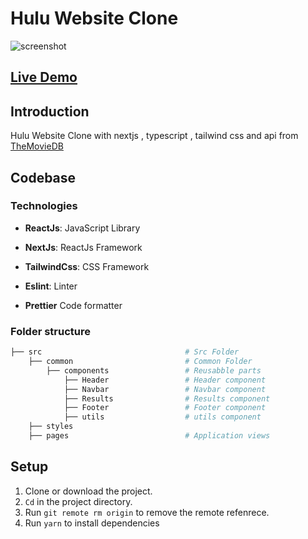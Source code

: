 # Hulu Website Clone

![screenshot ](https://user-images.githubusercontent.com/88515844/147764187-0ec35939-c8e5-48ee-9700-5aec522a037b.png)

## **[Live Demo](https://hulu-clone-with-typescript.vercel.app/)**

## Introduction

Hulu Website Clone with nextjs , typescript , tailwind css and api from
[TheMovieDB](https://themoviedb.org)

## Codebase

### Technologies

- **ReactJs**: JavaScript Library

- **NextJs**: ReactJs Framework

- **TailwindCss**: CSS Framework

- **Eslint**: Linter

- **Prettier** Code formatter

### Folder structure

```sh
├── src                                # Src Folder
    ├── common                         # Common Folder
        ├── components                 # Reusabble parts
            ├── Header                 # Header component
            ├── Navbar                 # Navbar component
            ├── Results                # Results component
            ├── Footer                 # Footer component
            ├── utils                  # utils component
    ├── styles
    ├── pages                          # Application views
```

## Setup

1. Clone or download the project.
2. `Cd` in the project directory.
3. Run `git remote rm origin` to remove the remote refenrece.
4. Run `yarn` to install dependencies
